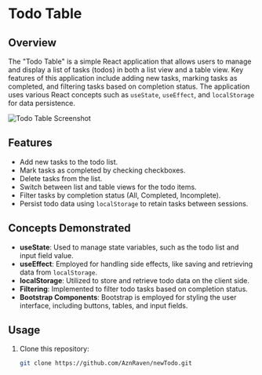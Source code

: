 # Todo Table

## Overview

The "Todo Table" is a simple React application that allows users to manage and display a list of tasks (todos) in both a list view and a table view. Key features of this application include adding new tasks, marking tasks as completed, and filtering tasks based on completion status. The application uses various React concepts such as `useState`, `useEffect`, and `localStorage` for data persistence.

![Todo Table Screenshot](screenshot.png)

## Features

- Add new tasks to the todo list.
- Mark tasks as completed by checking checkboxes.
- Delete tasks from the list.
- Switch between list and table views for the todo items.
- Filter tasks by completion status (All, Completed, Incomplete).
- Persist todo data using `localStorage` to retain tasks between sessions.

## Concepts Demonstrated

- **useState**: Used to manage state variables, such as the todo list and input field value.
- **useEffect**: Employed for handling side effects, like saving and retrieving data from `localStorage`.
- **localStorage**: Utilized to store and retrieve todo data on the client side.
- **Filtering**: Implemented to filter todo tasks based on completion status.
- **Bootstrap Components**: Bootstrap is employed for styling the user interface, including buttons, tables, and input fields.

## Usage

1. Clone this repository:

   ```bash
   git clone https://github.com/AznRaven/newTodo.git
   
